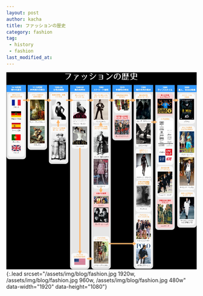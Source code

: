 ```yaml
---
layout: post
author: kacha
title: ファッションの歴史
category: fashion
tag: 
 - history
 - fashion
last_modified_at: 
---
```

![Screenshot](/assets/img/blog/fashion.jpg){:.lead srcset="/assets/img/blog/fashion.jpg 1920w, /assets/img/blog/fashion.jpg 960w, /assets/img/blog/fashion.jpg 480w" data-width="1920" data-height="1080"}